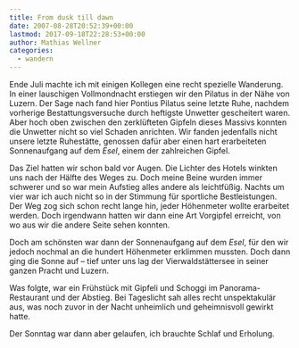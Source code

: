 ```yaml
---
title: From dusk till dawn
date: 2007-08-28T20:52:39+00:00
lastmod: 2017-09-18T22:28:53+00:00
author: Mathias Wellner
categories:
  - wandern
---
```

Ende Juli machte ich mit einigen Kollegen eine recht spezielle Wanderung. In einer lauschigen Vollmondnacht erstiegen wir den Pilatus in der Nähe von Luzern. Der Sage nach fand hier Pontius Pilatus seine letzte Ruhe, nachdem vorherige Bestattungsversuche durch heftigste Unwetter gescheitert waren. Aber hoch oben zwischen den zerklüfteten Gipfeln dieses Massivs konnten die Unwetter nicht so viel Schaden anrichten. Wir fanden jedenfalls nicht unsere letzte Ruhestätte, genossen dafür aber einen hart erarbeiteten Sonnenaufgang auf dem _Esel_, einem der zahlreichen Gipfel.

Das Ziel hatten wir schon bald vor Augen. Die Lichter des Hotels winkten uns nach der Hälfte des Weges zu. Doch meine Beine wurden immer schwerer und so war mein Aufstieg alles andere als leichtfüßig. Nachts um vier war ich auch nicht so in der Stimmung für sportliche Bestleistungen. Der Weg zog sich schon recht lange hin, jeder Höhenmeter wollte erarbeitet werden. Doch irgendwann hatten wir dann eine Art Vorgipfel erreicht, von wo aus wir die andere Seite sehen konnten.

Doch am schönsten war dann der Sonnenaufgang auf dem _Esel_, für den wir jedoch nochmal an die hundert Höhenmeter erklimmen mussten. Doch dann ging die Sonne auf &ndash; tief unter uns lag der Vierwaldstättersee in seiner ganzen Pracht und Luzern.

Was folgte, war ein Frühstück mit Gipfeli und Schoggi im Panorama-Restaurant und der Abstieg. Bei Tageslicht sah alles recht unspektakulär aus, was noch zuvor in der Nacht unheimlich und geheimnisvoll gewirkt hatte.

Der Sonntag war dann aber gelaufen, ich brauchte Schlaf und Erholung.